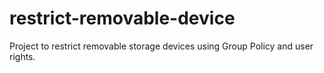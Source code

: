 # restrict-removable-device
Project to restrict removable storage devices using Group Policy and user rights.
